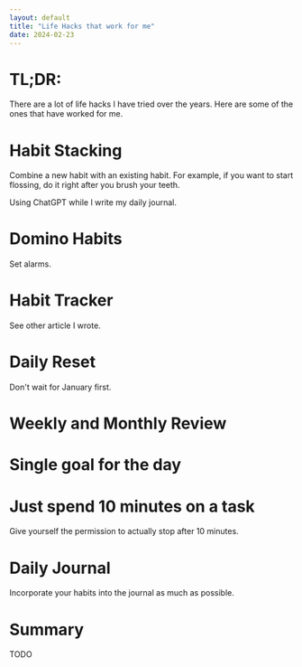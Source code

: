 ```yaml
---
layout: default
title: "Life Hacks that work for me"
date: 2024-02-23
---
```


# TL;DR:
There are a lot of life hacks I have tried over the years. Here are some of the ones that have worked for me.

# Habit Stacking
Combine a new habit with an existing habit. For example, if you want to start flossing, do it right after you brush your teeth.

Using ChatGPT while I write my daily journal.

# Domino Habits
Set alarms.

# Habit Tracker
See other article I wrote.

# Daily Reset
Don't wait for January first.

# Weekly and Monthly Review

# Single goal for the day

# Just spend 10 minutes on a task
Give yourself the permission to actually stop after 10 minutes.

# Daily Journal
Incorporate your habits into the journal as much as possible.

# Summary
TODO
